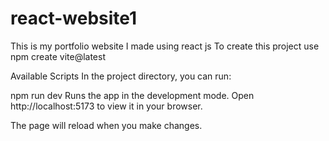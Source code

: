 # react-website1
This is my portfolio website I made using react js
To create this project use npm create vite@latest

Available Scripts
In the project directory, you can run:

npm run dev
Runs the app in the development mode.
Open http://localhost:5173 to view it in your browser.

The page will reload when you make changes.


